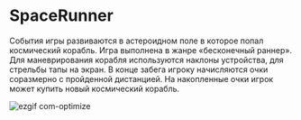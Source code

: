 # SpaceRunner
События игры развиваются в астероидном поле в которое попал космический корабль.
Игра выполнена в жанре «бесконечный раннер». Для маневрирования корабля используются наклоны устройства, для стрельбы тапы на экран. В конце забега игроку начисляются 
очки соразмерно с пройденной дистанцией. На накопленные очки игрок может купить новый космический корабль.

![ezgif com-optimize](https://user-images.githubusercontent.com/56050517/222609965-76030a49-471c-4523-b421-8d776fc81e7f.gif)
